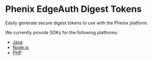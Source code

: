 # Phenix EdgeAuth Digest Tokens

Easily generate secure digest tokens to use with the Phenix platform.

We currently provide SDKs for the following platforms:

* [Java](./java)
* [Node.js](./node)
* [PHP](./php)
